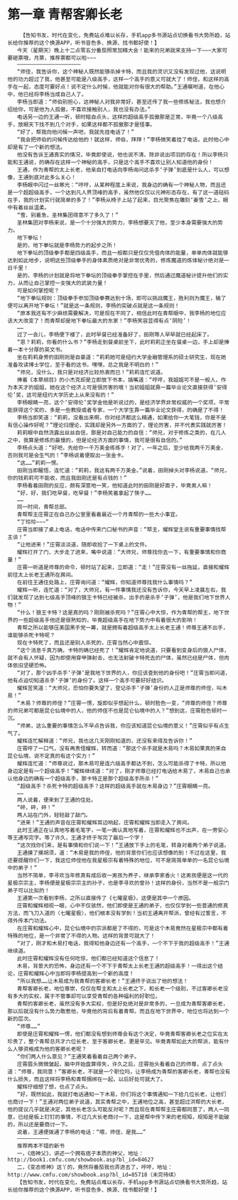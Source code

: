 # 第一章 青帮客卿长老
        【告知书友，时代在变化，免费站点难以长存，手机app多书源站点切换看书大势所趋，站长给你推荐的这个换源APP，听书音色多、换源、找书都好使！】
       今天（星期天）晚上十二点零五分番茄照常加精大会！能来的兄弟就来支持一下~~~大家可要砸票哦，月票，推荐票都可以啦~~~
       ————————————————————
       “师侄，我告诉你，这个神秘人既然能够杀掉卡特，而且我的灵识又没有发现过他，这说明他的功力超过了我，他甚至可能是八级高手，这样一个高手的意义可就大了！师侄，和这样的高手在一起，态度可要好点！说不定什么时候，他就能对你有很大的帮助。”王通嘱咐道，在他心中，他已经将李杨当成自己人了。
       李杨当即道：“师伯别担心，这神秘人对我非常好，甚至还传了我一些修炼秘法，我也想介绍给你，可是他为人孤傲，不喜欢接触别人，我也没有办法。”
       电话另一边的王通一听，顿时暗自点头，这样的超级高手孤傲那是正常，毕竟一个八级高手，放眼天下找不到几个对手，如果这样都不孤傲那才是怪事。
       “好了，帮我向他问候一声吧，我就先挂电话了！”
       “我会把师伯的问候传达给他的！就这样，师伯，拜拜！”李杨微笑着挂了电话，此时他心中却是有了一个新的想法。
       他没有告诉王通真实的情况，毕竟即使说，他也说不清，除非说出项羽的存在！所以李杨只能和王通说，的确存在这样一个神秘的高手，只是这个高手不喜欢让别人知道他的身份！
       王通，作为青帮的太上长老，他亲自打电话向李杨询问这杀手‘子弹’到底是什么人，可以想像，王通到底对此多么关心！
       李杨眼中闪过一丝寒光：“哼哼，从某种程度上来说，我身边的确有一个神秘人物，而且还是一个超超级高手，一个达到凡人界顶峰的高手，虽然他仅仅以元神形态存在，有了这一道砝码在手，我的计划实行就简单的多了！”李杨从椅子上站了起来，目光聚焦在雕刻‘姜雪’之上，眼中有着丝丝温柔。
       “雪，别着急，圣林集团得意不了多久了！”
       圣林集团对李杨来说，是一个十分强大的势力，李杨想要灭了他，至少本身需要强大的势力。
       地下拳坛！
       是的，地下拳坛就是李杨势力的起步之所！
       地下拳坛的顶级拳手都是四级高手，而且一般都只是仅仅凭借肉体的能量，单单肉体就能够达到如此地步，说明这些顶级拳手的身体素质绝对是非常优秀的，修炼魔道的炼体秘计绝对是一日千里！
       是的，李杨的计划就是将地下拳坛的顶级拳手掌控在手里，然后通过魔道秘计提升他们的实力，从而让自己掌控一支强大的武装力量！
       可是如何掌控呢？
       “地下拳坛规则：顶级拳手参加顶级拳赛达到十场，即可以挑战魔王，胜利则为魔王，输了便可以离开地下拳坛！”就是这一条规则，李杨的突破点就是这一条规则！
       “原本我还有不少麻烦需要解决，可是现在不同了，相信此时在青帮眼中，我李杨的地位应该大大改变了！而青帮却是地下拳坛最大的东家！”李杨笑容显得有点‘阴险’！
       ……
       过了一会儿，李杨便下楼了，此时早餐已经准备好了，田刚等人早早就已经起床了。
       “恩？莉莉，你看的什么书？”李杨走到餐桌前坐下，此时莉莉正坐在餐桌一边，手上却是捧着一本十分厚的英文书。
       坐在莉莉身旁的田刚则是自豪道：“莉莉她可是纽约大学金融管理系的硕士研究生，现在她准备攻读博士学位，至于看的这书，嘿嘿，总之我是不明白的！”
       “师兄，没什么，我只是对经济比较热衷而已！”莉莉连忙说道。
       捧着《本草纲目》的小杰克却是立即放下书本，插嘴道：“哼哼，我姐姐可不是一般人，作为本天才的姐姐，她在这个经济上可是很厉害的哦！当初姐姐就靠一篇毕业论文直接获得‘安得伦’奖，这可是纽约大学历史上从来没有的！”
       李杨眼睛一亮，这个‘安得伦’奖学金他是听说过的，是经济学界非常权威的一个奖项，平常能获得这个奖的，多是一些教授或者专家，一个大学生靠一篇毕业论文获得，的确是了不得！
       李杨当即笑道：“莉莉，没看出来啊，你对经济都这么精通，如果给你一大笔钱，你是不是有信心操作好呢？”理论归理论，实践却是另外一方面的了，理论厉害，并不代表实践就厉害！
       莉莉眼中自然流露出丝丝自信，那是对自己能力的自信：“师兄，对于修炼之类的，在几人之中，我算是修炼的最慢的，但是论经济方面的事情，我可是很有自信的。”
       李杨点头道：“好吧，先给你一千万美金练练手！对了，一年之后，至少给我两千万美金，否则我可是会生气的！”李杨说着便取出一张金卡。
       “这……”莉莉一愣。
       田刚当即醒悟，连忙道：“莉莉，我这有两千万美金。”说着，田刚掉头对李杨说道，“师兄，你的钱莉莉可不能收，而且我田刚还是有点钱的！”
       李杨看着田刚的反应，颇有深意地一笑，他知道此时的田刚是好面子，毕竟男人嘛！
       “好，好，我们吃早餐，吃早餐！”李杨笑着拿起了筷子……
       ……
       同一时间，青帮总部。
       青帮帮主庄霄正在自己办公室里看着最近一个月青帮的一些大小事宜。
       “丁玲玲~~~”
       庄霄当即接了桌上电话，电话中传来门口秘书的声音：“帮主，耀辉堂主说有重要事情找帮主谈！”
       “让他进来！”庄霄淡淡道，随即收拾了一下桌上的文件。
       耀辉打开了门，大步走了进来，嘴中说道：“大师兄，师尊找你去一下，有重要事情和你商量！”
       庄霄一听道是师尊的命令，顿时站了起来，立即道：“走！”庄霄没有一丝拖延，直接和耀辉前往太上长老王通所在房间。
       在前往王通住处路上，庄霄询问道：“耀辉，你知道师尊找我什么事情吗？”
       耀辉一听，连忙道：“对了，大师兄，有一件事情我还没有告诉你，今天早上凌晨左右，我们就发现了达到七级高手顶峰的狼王卡特已经被杀，出手的是杀手‘子弹’，他是我们地下世界人物！”
       “什么！狼王卡特？这是真的吗？刚刚被杀死吗？”庄霄心中大惊，作为青帮的帮主，地下世界的一些超级高手他还是很熟知的，毕竟超级高手在地下势力中有着很大的影响！
       青帮之所以能够压美国黑手党一筹，就是拥有着超级高手太上长老王通！师尊王通不出手，谁能够杀死卡特呢？
       现在卡特死了，而且还是别人杀死的，庄霄当然心中震惊。
       “这个消息千真万确，卡特的确已经死了！”耀辉肯定地说道，只要看到变身后的狼人尸体，就不会有人怀疑，因为即使用穿甲弹射击，也无法射破卡特死去的尸体，虽然已经是尸体，但肉体依旧坚硬恐怖。
       “对了，那个凶手杀手‘子弹’是我地下世界的人，你应该查到他的身份吧！”庄霄当即问道，他有点迫切知道杀手‘子弹’的身份了。这样一个高手可要好好结识。
       耀辉苦笑道：“大师兄，恐怕你要失望了，登记杀手‘子弹’身份的人正是师尊的师侄，叫木易！”
       “木易？师尊的师侄？”庄霄一愣，旋即似乎想起什么，顿时脸色一变，“师尊的师侄？师尊的师兄弟可都是昆仑仙境中的人，他的师侄不也是昆仑仙境中的人？”想到这，庄霄脸色顿时一沉。
       “师弟，这么重要的事情怎么不早点告诉我，你应该知道昆仑仙境的意义！”庄霄似乎有点生气了。
       耀辉连忙解释道：“师兄，我也这几天刚刚知道的，还没有来得及告诉你！”
       庄霄呼了一口气，没有再责怪耀辉，转而道：“那这个杀手就是木易吗？木易如果真的来自昆仑仙境，说不定真的有这个实力！”
       耀辉连忙道：“师尊说过，那木易可是连六级高手都达不到，怎么可能杀得了卡特，所以他身边定是有一个超级高手！”耀辉继续道：“对了，刚才师尊已经打电话给木易了，木易自己也承认他身边的确有一个超级高手，那卡特正是那个超级高手所杀！”
       “超级高手？杀死卡特的超级高手？这样的超级高手就在木易身边？”庄霄眼睛一亮。
       ……
       两人说着，便来到了王通的住处。
       “砰，砰，砰！”
       两人站在门外，轻轻敲了敲门。
       “进来！”王通的声音在庄霄和耀辉耳边响起，庄霄和耀辉当即走入了房间。
       此时王通正在认真地写着毛笔字，一笔一画认真地写着，庄霄和耀辉也不出声，在一旁安心等王通写完字。等了许久，王通才终于写完了最后一个字！
       “这次找你们来，是有事情和你们说一下！”王通放下手上的毛笔，转身对着两个弟子说道。
       王通摸了摸胡须，道：“木易是我的师侄，他的背景你们也应该想像的到！不过在这里，我还要提醒你们一下，我这位师侄他在我星极宗有着特殊的地位，可不是简简单单的一名昆仑仙境中的弟子！”
       当然不简单，李寻欢当年修真有成后收一男孩为养子，继承李家香火！这男孩便是这一代的星极宗宗主，李杨便是星极宗宗主的孙子，也是李寻欢的曾孙！这样的身份，当然不是一般宗门弟子可以比拟的！
       王通第一次看到李杨，之所以直接传了《七曜星极》，这便是其中一个原因。
       庄霄和耀辉相视一眼，心中不仅骇然，他们即使是王通的弟子，也仅仅学到一些普通的修真方法，而飞刀入道的〈七曜星极〉，他们根本没有学到！当初王通离开帮派，曾经有过誓言，不得外传本门功法。
       在庄霄和耀辉心中，昆仑仙境中的宗派都是了不得的，可是这个木易竟然在星极宗中都有着特殊的地位，是一个非常了不得的人物。这样的背景可就大了！
       “对了，刚才和木易打电话，我得知他身边还有一个高手，一个不下于我的超级高手！”王通继续道。
       此时庄霄和耀辉没有任何吃惊，他们都已经知道这个信息了！
       木易，背景大的恐怖，身边还有一个不下于青帮太上长老王通的超级高手！一得出这个结论，庄霄和耀辉心中当即将李杨提高到一个新的高度！
       “所以我想……让木易成为我青帮的客卿长老！”王通终于说出了他的想法！
       青帮客卿长老，地位尊崇，仅仅在帮主和太上长老之下，和长老一个级别，不过客卿长老没有多大的实权，属于不管事却可以享受青帮的各种福利的好职位。
       青帮的客卿长老，虽然没有多大实权，但是好处绝对是非常多的，一旦成为青帮客卿长老，那以后就没有什么势力敢惹他，毕竟他的背后有着青帮。而且在地下世界中，地位也将达到一个新的层次。
       “师尊……”
       即使是庄霄和耀辉一愣，他们都没有想到师尊会有这个决定，毕竟青帮客卿长老之位实在太珍贵了，整个青帮总共才六位长老，至于客卿长老，更是罕见。毕竟青帮如此大的帮派，能有什么人够资格成为他的客卿长老呢？
       “你们两人什么意见？”王通笑着看着自己两个弟子。
       庄霄眉头微微皱起，脑中开始盘算得失，许久之后，庄霄抬头看着自己的师尊，点了点头道：“师尊，我同意！”客卿长老，不就是一个职位吗，让李杨成为青帮的客卿长老，青帮也没有什么损失，而且这样将李杨和青帮捆绑在一起，以后好处可就大了。
       耀辉仔细想了想，也点了点头。
       “好，既然如此，我就打电话通知一下木易，你们将这个事情通知一下给几位长老，让他们也商讨一下！”王通对两位弟子说道，其实青帮之中，王通地位之高，甚至超过洪帮的大长老，他的提议几乎就是决定，其他长老怎么可能反对呢？而且现在青帮帮主庄霄都同意了，两人一同意，已经是板上钉钉的事情，不过几大长老商讨一下，这是帮中传下来的老规矩，规矩是不能破的，所以还是要商讨一下。
       说着，王通便拨通了李杨的电话：“喂，师侄，是我……”
       ——————————
       推荐两本不错的新书
       一，《痞神父》，讲述一个拥有痞子本质的神父，地址：http://book1.cmfu.com/showbook.asp?bl_id=84627
       二，《变态修神》这丫的，竟然将番茄我也弄进去了，哼哼，地址：http://www.cmfu.com/showbook.asp?bl_id=85718（未完待续）
       【告知书友，时代在变化，免费站点难以长存，手机app多书源站点切换看书大势所趋，站长给你推荐的这个换源APP，听书音色多、换源、找书都好使！】